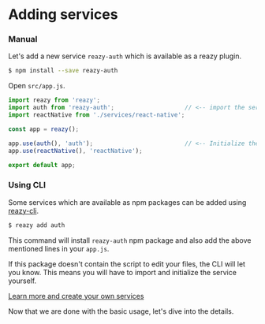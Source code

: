 # Adding services


### Manual

Let's add a new service `reazy-auth` which is available as a reazy plugin.
```sh 
$ npm install --save reazy-auth
```

Open `src/app.js`.
```js
import reazy from 'reazy';
import auth from 'reazy-auth';                    // <-- import the service
import reactNative from './services/react-native';

const app = reazy();

app.use(auth(), 'auth');                          // <-- Initialize the service
app.use(reactNative(), 'reactNative');

export default app;
```

### Using CLI

Some services which are available as npm packages can be added using [reazy-cli](https://www.npmjs.com/package/reazy-cli).

```sh
$ reazy add auth
```

This command will install `reazy-auth` npm package and also add the above mentioned lines in your `app.js`.

If this package doesn't contain the script to edit your files, the CLI will let you know. This means you will have to import and initialize the service yourself.

[Learn more and create your own services](services/readme.md)

Now that we are done with the basic usage, let's dive into the details.